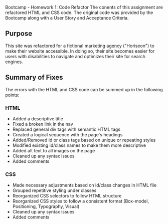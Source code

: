 Bootcamp - Homework 1: Code Refactor
The conents of this assignment are refactored HTML and CSS code. The original code was provided by the Bootcamp along with a User Story and Acceptance Criteria. 

## Purpose
This site was refactored for a fictional marketing agency ("Horiseon") to make their website accessible. In doing so, their site becomes easier for users with disabilities to navigate and optimizes their site for search engines. 

## Summary of Fixes 
The errors with the HTML and CSS code can be summed up in the following points:

  ### HTML
  -  Added a descriptive title
  -  Fixed a broken link in the nav
  -  Replaced general div tags with semantic HTML tags
  -  Created a logical sequence with the page's headings
  -  Added/Removed id or class tags based on unique or repeating styles
  -  Modified existing id/class names to make them more descriptive
  -  Added alt text to all images on the page
  -  Cleaned up any syntax issues
  -  Added comments

  ### CSS
  -  Made necessary adjustments based on id/class changes in HTML file
  -  Grouped repetitive styling under classes
  -  Reorganized CSS selectors to follow HTML structure 
  -  Reorganized CSS styles to follow a consistent format (Box-model, Positioning, Typography, Visual)
  -  Cleaned up any syntax issues
  -  Added comments






